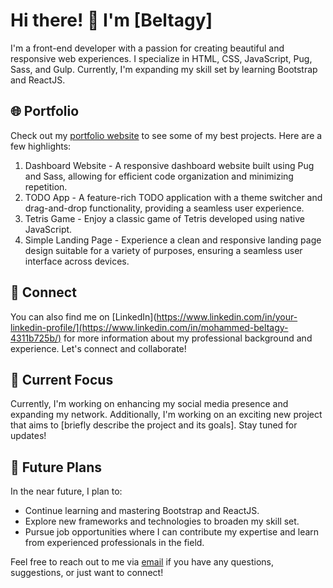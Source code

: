 # Hi there! 👋 I'm [Beltagy]

I'm a front-end developer with a passion for creating beautiful and responsive web experiences. I specialize in HTML, CSS, JavaScript, Pug, Sass, and Gulp. Currently, I'm expanding my skill set by learning Bootstrap and ReactJS.

## 🌐 Portfolio

Check out my [portfolio website](https://beltagy.netlify.app) to see some of my best projects. Here are a few highlights:

1. Dashboard Website - A responsive dashboard website built using Pug and Sass, allowing for efficient code organization and minimizing repetition.
2. TODO App - A feature-rich TODO application with a theme switcher and drag-and-drop functionality, providing a seamless user experience.
3. Tetris Game - Enjoy a classic game of Tetris developed using native JavaScript.
4. Simple Landing Page - Experience a clean and responsive landing page design suitable for a variety of purposes, ensuring a seamless user interface across devices.

## 🔗 Connect

You can also find me on [LinkedIn](https://www.linkedin.com/in/your-linkedin-profile/](https://www.linkedin.com/in/mohammed-beltagy-4311b725b/) for more information about my professional background and experience. Let's connect and collaborate!

## 🚀 Current Focus

Currently, I'm working on enhancing my social media presence and expanding my network. Additionally, I'm working on an exciting new project that aims to [briefly describe the project and its goals]. Stay tuned for updates!

## 🌱 Future Plans

In the near future, I plan to:

- Continue learning and mastering Bootstrap and ReactJS.
- Explore new frameworks and technologies to broaden my skill set.
- Pursue job opportunities where I can contribute my expertise and learn from experienced professionals in the field.

Feel free to reach out to me via [email](mailto:imbeltagy@gmail.com) if you have any questions, suggestions, or just want to connect!

